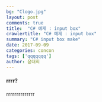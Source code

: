 ```yaml
---
bg: "Clogo.jpg"
layout: post
comments: true
title:  "C# 예제 : input box"
crawlertitle: "C# 예제 : input box"
summary: "C# input box make"
date: 2017-09-09
categories: concon
tags: ['qqqqqqq']
author: 윤대희
---
```

#### rrrr? ####

rrrrrrrrrrrrrr
